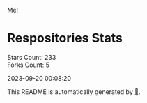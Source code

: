 Me!

# Respositories Stats
Stars Count: 233  
Forks Count: 5

2023-09-20 00:08:20  

This README is automatically generated by [🐰](https://github.com/rnitta/rnitta).
